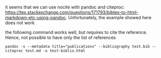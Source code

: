 
it seems that we can use nocite with pandoc and citeproc: https://tex.stackexchange.com/questions/171793/bibtex-to-html-markdown-etc-using-pandoc. Unfortunately, the example showed here does not work

the following command works well, but requires to cite the reference. Hence, not possible to have only the list of references
```
pandoc -s --metadata title="publications" --bibliography test.bib --citeproc test.md -o test-biblio.html
```
